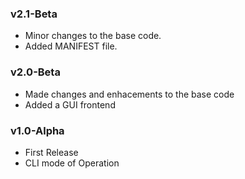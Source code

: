 ### v2.1-Beta
  * Minor changes to the base code.
  * Added MANIFEST file.

### v2.0-Beta
  * Made changes and enhacements to the base code
  * Added a GUI frontend

### v1.0-Alpha
  * First Release
  * CLI mode of Operation